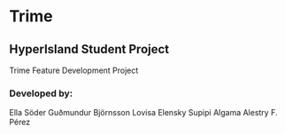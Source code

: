 # Trime
## HyperIsland Student Project 
Trime Feature Development Project

### Developed by:
Ella Söder
Guðmundur Björnsson
Lovisa Elensky
Supipi Algama
Alestry F. Pérez
